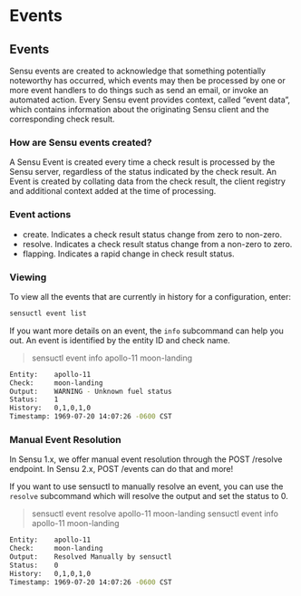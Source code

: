 # Events

## Events

Sensu events are created to acknowledge that something potentially noteworthy has occurred, which events may then be processed by one or more event handlers to do things such as send an email, or invoke an automated action. Every Sensu event provides context, called “event data”, which contains information about the originating Sensu client and the corresponding check result.

### How are Sensu events created?

A Sensu Event is created every time a check result is processed by the Sensu server, regardless of the status indicated by the check result. An Event is created by collating data from the check result, the client registry and additional context added at the time of processing.

### Event actions

- create. Indicates a check result status change from zero to non-zero.
- resolve. Indicates a check result status change from a non-zero to zero.
- flapping. Indicates a rapid change in check result status.

### Viewing

To view all the events that are currently in history for a configuration, enter:

```sh
sensuctl event list
```

If you want more details on an event, the `info` subcommand can help you out. An event is identified by the entity ID and check name.

> sensuctl event info apollo-11 moon-landing
```sh
Entity:    apollo-11
Check:     moon-landing
Output:    WARNING - Unknown fuel status
Status:    1
History:   0,1,0,1,0
Timestamp: 1969-07-20 14:07:26 -0600 CST
```

### Manual Event Resolution

In Sensu 1.x, we offer manual event resolution through the POST /resolve endpoint. In Sensu 2.x, POST /events can do that and more!

If you want to use sensuctl to manually resolve an event, you can use the `resolve` subcommand which will resolve the output and set the status to 0.

> sensuctl event resolve apollo-11 moon-landing
> sensuctl event info apollo-11 moon-landing
```sh
Entity:    apollo-11
Check:     moon-landing
Output:    Resolved Manually by sensuctl
Status:    0
History:   0,1,0,1,0
Timestamp: 1969-07-20 14:07:26 -0600 CST
```
